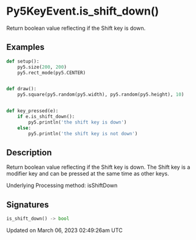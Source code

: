 # Py5KeyEvent.is_shift_down()

Return boolean value reflecting if the Shift key is down.

## Examples

<div class="example-table">

<div class="example-row"><div class="example-cell-image">

</div><div class="example-cell-code">

```python
def setup():
    py5.size(200, 200)
    py5.rect_mode(py5.CENTER)


def draw():
    py5.square(py5.random(py5.width), py5.random(py5.height), 10)


def key_pressed(e):
    if e.is_shift_down():
        py5.println('the shift key is down')
    else:
        py5.println('the shift key is not down')
```

</div></div>

</div>

## Description

Return boolean value reflecting if the Shift key is down. The Shift key is a modifier key and can be pressed at the same time as other keys.

Underlying Processing method: isShiftDown

## Signatures

```python
is_shift_down() -> bool
```

Updated on March 06, 2023 02:49:26am UTC
